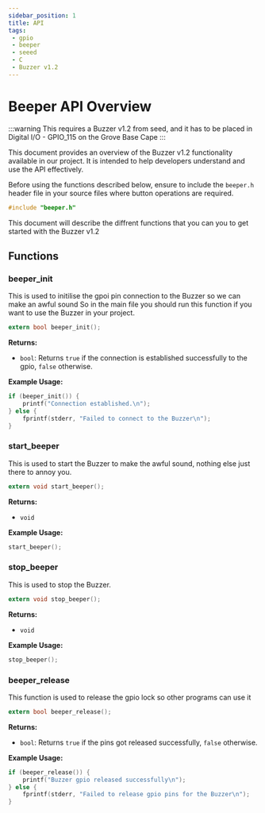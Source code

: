 ```yaml
---
sidebar_position: 1
title: API
tags:
 - gpio
 - beeper
 - seeed
 - C
 - Buzzer v1.2
---
```


# Beeper API Overview

:::warning
This requires a Buzzer v1.2 from seed, and it has to be placed in Digital I/O - GPIO_115 on the Grove Base Cape
:::

This document provides an overview of the Buzzer v1.2 functionality available in our project. It is intended to help developers understand and use the API effectively.

Before using the functions described below, ensure to include the `beeper.h` header file in your source files where button operations are required.

```C
#include "beeper.h"
```

This document will describe the diffrent functions that you can you to get started with the Buzzer v1.2

## Functions

### beeper_init
This is used to initilise the gpoi pin connection to the Buzzer so we can make an awful sound
So in the main file you should run this function if you want to use the Buzzer in your project.

```C
extern bool beeper_init();
```

**Returns:**

- `bool`: Returns `true` if the connection is established successfully to the gpio, `false` otherwise.

**Example Usage:**
```C md title="main.c"
if (beeper_init()) {
    printf("Connection established.\n");
} else {
    fprintf(stderr, "Failed to connect to the Buzzer\n");
}

```

### start_beeper
This is used to start the Buzzer to make the awful sound, nothing else just there to annoy you.

```C
extern void start_beeper();
```

**Returns:**

- `void`

**Example Usage:**
```C md title="main.c"
start_beeper();
```

### stop_beeper
This is used to stop the Buzzer.

```C
extern void stop_beeper();
```

**Returns:**

- `void`

**Example Usage:**
```C md title="main.c"
stop_beeper();
```

### beeper_release
This function is used to release the gpio lock so other programs can use it

```C
extern bool beeper_release();
```

**Returns:**

- `bool`: Returns `true` if the pins got released successfully, `false` otherwise.

**Example Usage:**
```C md title="main.c"
if (beeper_release()) {
    printf("Buzzer gpio released successfully\n");
} else {
    fprintf(stderr, "Failed to release gpio pins for the Buzzer\n");
}
```